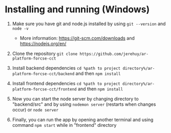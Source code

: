 # Installing and running (Windows)

1. Make sure you have git and node.js installed by using ```git --version``` and ```node -v```

    * More information: https://git-scm.com/downloads and https://nodejs.org/en/

2. Clone the repository ```git clone https://github.com/jerehuy/ar-platform-forcse-cct```
3. Install backend dependencies ```cd %path to project directory%/ar-platform-forcse-cct/backend``` and then ```npm install```
4. Install frontend dependencies ```cd %path to project directory%/ar-platform-forcse-cct/frontend``` and then ```npm install```
5. Now you can start the node server by changing directory to "backend/src" and by using ```nodemon server``` (restarts when changes occur) or ```node server```
6. Finally, you can run the app by opening another terminal and using command ```npm start``` while in "frontend" directory
